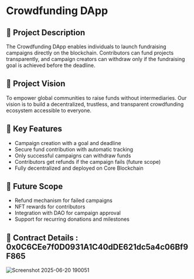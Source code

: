 # Crowdfunding DApp

## 🧩 Project Description

The Crowdfunding DApp enables individuals to launch fundraising campaigns directly on the blockchain. Contributors can fund projects transparently, and campaign creators can withdraw only if the fundraising goal is achieved before the deadline.

## 🚀 Project Vision

To empower global communities to raise funds without intermediaries. Our vision is to build a decentralized, trustless, and transparent crowdfunding ecosystem accessible to everyone.

## 🔑 Key Features

- Campaign creation with a goal and deadline
- Secure fund contribution with automatic tracking
- Only successful campaigns can withdraw funds
- Contributors get refunds if the campaign fails (future scope)
- Fully decentralized and deployed on Core Blockchain

## 🔭 Future Scope

- Refund mechanism for failed campaigns
- NFT rewards for contributors
- Integration with DAO for campaign approval
- Support for recurring donations and milestones

## 📜 Contract Details : 0x0C6CEe7f0D0931A1C40dDE621dc5a4c06Bf9F865
![Screenshot 2025-06-20 190051](https://github.com/user-attachments/assets/69de1b2c-d88b-4f4e-bed6-dd4131095162)

